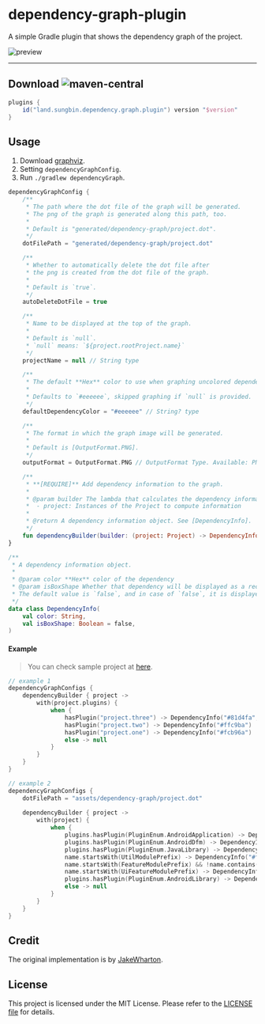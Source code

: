 # dependency-graph-plugin

A simple Gradle plugin that shows the dependency graph of the project.

![preview](sample/generated/dependency-graph/project.dot.png)

---

## Download ![maven-central](https://img.shields.io/maven-central/v/land.sungbin.dependency.graph/dependency-graph-plugin)

```gradle
plugins {
    id("land.sungbin.dependency.graph.plugin") version "$version"
}
```

## Usage

1. Download [graphviz](https://graphviz.org/download/).
2. Setting `dependencyGraphConfig`.
3. Run `./gradlew dependencyGraph`.

```kotlin
dependencyGraphConfig {
    /**
     * The path where the dot file of the graph will be generated.
     * The png of the graph is generated along this path, too.
     *
     * Default is "generated/dependency-graph/project.dot".
     */
    dotFilePath = "generated/dependency-graph/project.dot"

    /**
     * Whether to automatically delete the dot file after
     * the png is created from the dot file of the graph.
     *
     * Default is `true`.
     */
    autoDeleteDotFile = true

    /**
     * Name to be displayed at the top of the graph.
     *
     * Default is `null`.
     * `null` means: `${project.rootProject.name}`
     */
    projectName = null // String type 

    /**
     * The default **Hex** color to use when graphing uncolored dependencies.
     *
     * Defaults to `#eeeeee`, skipped graphing if `null` is provided.
     */
    defaultDependencyColor = "#eeeeee" // String? type

    /**
     * The format in which the graph image will be generated.
     *
     * Default is [OutputFormat.PNG].
     */
    outputFormat = OutputFormat.PNG // OutputFormat Type. Available: PNG, SVG, SVGZ

    /**
     * **[REQUIRE]** Add dependency information to the graph.
     *
     * @param builder The lambda that calculates the dependency information.
     *  - project: Instances of the Project to compute information
     *
     * @return A dependency information object. See [DependencyInfo].
     */
    fun dependencyBuilder(builder: (project: Project) -> DependencyInfo?)
}

/**
 * A dependency information object.
 *
 * @param color **Hex** color of the dependency
 * @param isBoxShape Whether that dependency will be displayed as a rectangle on the graph.
 * The default value is `false`, and in case of `false`, it is displayed as an oval.
 */
data class DependencyInfo(
    val color: String,
    val isBoxShape: Boolean = false,
)
```

#### Example

> You can check sample project at [here](sample).

```kotlin
// example 1
dependencyGraphConfigs {
    dependencyBuilder { project ->
        with(project.plugins) {
            when {
                hasPlugin("project.three") -> DependencyInfo("#81d4fa", isBoxShape = true)
                hasPlugin("project.two") -> DependencyInfo("#ffc9ba")
                hasPlugin("project.one") -> DependencyInfo("#fcb96a")
                else -> null
            }
        }
    }
}

// example 2
dependencyGraphConfigs {
    dotFilePath = "assets/dependency-graph/project.dot"
    
    dependencyBuilder { project ->
        with(project) {
            when {
                plugins.hasPlugin(PluginEnum.AndroidApplication) -> DependencyInfo("#baffc9", isBoxShape = true)
                plugins.hasPlugin(PluginEnum.AndroidDfm) -> DependencyInfo("#c9baff")
                plugins.hasPlugin(PluginEnum.JavaLibrary) -> DependencyInfo("#ffc9ba")
                name.startsWith(UtilModulePrefix) -> DependencyInfo("#ffebba")
                name.startsWith(FeatureModulePrefix) && !name.contains(OnlyUiFeatureModulePrefix) -> DependencyInfo("#81d4fa")
                name.startsWith(UiFeatureModulePrefix) -> DependencyInfo("#00aeff")
                plugins.hasPlugin(PluginEnum.AndroidLibrary) -> DependencyInfo("#fcb96a")
                else -> null
            }
        }
    }
}
```

## Credit

The original implementation is by [JakeWharton](https://github.com/JakeWharton/SdkSearch/blob/master/gradle/projectDependencyGraph.gradle).

## License

This project is licensed under the MIT License. Please refer to the [LICENSE file](LICENSE) for details.
